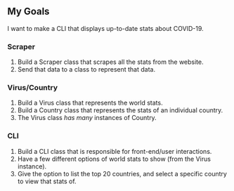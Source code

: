 ## My Goals

I want to make a CLI that displays up-to-date stats about COVID-19.  


### Scraper

1. Build a Scraper class that scrapes all the stats from the website.  
2. Send that data to a class to represent that data.  

### Virus/Country

1. Build a Virus class that represents the world stats.  
2. Build a Country class that represents the stats of an individual country.  
3. The Virus class *has many* instances of Country.  

### CLI

1. Build a CLI class that is responsible for front-end/user interactions.  
2. Have a few different options of world stats to show (from the Virus instance).  
3. Give the option to list the top 20 countries, and select a specific country to view that stats of.  


